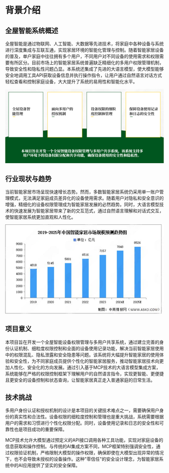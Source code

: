 # 背景介绍

## 全屋智能系统概述
全屋智能是通过物联网、人工智能、大数据等先进技术，将家庭中各种设备与系统进行深度集成与互联互通，实现家居环境的智能化管理与控制。随着智能家居设备的普及，单户家庭中往往拥有多个用户，不同用户对不同设备的使用需求和权限需要有所区分。目前市场上的智能家居系统普遍缺乏精细化的多用户权限管理机制，导致安全性和隐私性问题凸显。本系统还集成了先进的大语言模型，使大模型能够安全地调用工具API获取设备信息并执行操作指令，让用户通过自然语言对话方式轻松查看和控制家庭设备，大大提升了系统的易用性和智能化水平。

![](assets/target.png)

## 行业现状与趋势
当前智能家居市场呈现快速增长态势。然而，多数智能家居系统仍采用单一账户管理模式，无法满足家庭成员差异化的设备使用需求。随着用户对隐私和安全意识的增强，精细化的设备权限管理成为智能家居发展的必然趋势。同时，大语言模型技术的快速发展为智能家居带来了新的交互范式，通过自然语言理解和对话式交互，使智能家居系统更加直观和人性化。

![](assets/market.png)

## 项目意义
本项目旨在开发一个全屋智能设备权限管理与多用户共享系统，通过建立完善的身份认证机制、细粒度权限控制和全面的设备使用记录功能，解决当前智能家居使用中的权限混乱、隐私泄露和安全隐患等问题。该系统将大幅提升智能家居的使用体验和安全性，为不同家庭成员提供个性化的智能家居服务，推动智能家居技术向更加人性化、安全化的方向发展。通过引入基于MCP技术的大语言模型集成方案，系统能够在严格的权限控制框架下理解用户的自然语言指令，实现更智能、更便捷且更安全的设备控制和状态查询，让智能家居真正走入普通家庭的日常生活。

## 技术挑战
多用户身份认证和授权机制的设计是本项目的关键技术难点之一，需要确保用户身份的真实性和合法性。设备权限的细粒度控制和管理也是重大挑战，系统需要根据用户的需求和习惯进行个性化权限分配。同时，设备使用记录和日志的安全性和可靠性也是项目成功的重要保障。

MCP技术允许大模型通过预定义的API接口调用各种工具功能，实现对家庭设备的信息获取和操作控制。与传统的AI集成方案不同，MCP框架特别强调安全性，通过权限验证机制，严格限制大模型的操作权限，确保即使在大模型出现异常的情况下，也不会导致未授权的设备操作。这种"零信任"的安全设计理念，为智能家居系统中的AI应用提供了坚实的安全保障。